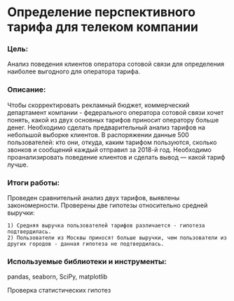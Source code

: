 # Определение перспективного тарифа для телеком компании
### Цель:
Анализ поведения клиентов оператора сотовой связи для определения наиболее выгодного для оператора тарифа.

### Описание:
Чтобы скорректировать рекламный бюджет, коммерческий департамент компании - федерального оператора сотовой связи хочет понять, какой из двух основных тарифов приносит оператору больше денег.
Необходимо сделать предварительный анализ тарифов на небольшой выборке клиентов. В распоряжении данные 500 пользователей: кто они, откуда, каким тарифом пользуются, сколько звонков и сообщений каждый отправил за 2018-й год. Необходимо проанализировать поведение клиентов и сделать вывод — какой тариф лучше.

### Итоги работы:
Проведен сравнительнй анализ двух тарифов, выявлены закономерности. Проверены две гипотезы относительно средней выручки: 

    1) Средняя выручка пользователей тарифов различается - гипотеза подтвердилась.
    2) Пользователи из Москвы приносят больше выручки, чем пользователи из других городов - данная гипотеза не подтвердилась.

### Используемые библиотеки и инструменты:
pandas, seaborn, SciPy, matplotlib

Проверка статистических гипотез
